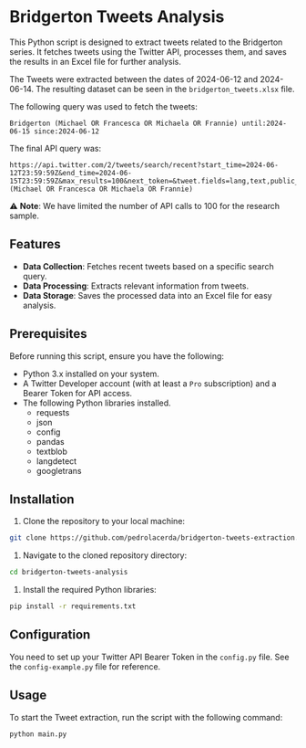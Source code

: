 # Bridgerton Tweets Analysis

This Python script is designed to extract tweets related to the Bridgerton series. It fetches tweets using the Twitter API, processes them, and saves the results in an Excel file for further analysis.

The Tweets were extracted between the dates of 2024-06-12 and 2024-06-14. The resulting dataset can be seen in the `bridgerton_tweets.xlsx` file.

The following query was used to fetch the tweets:
```
Bridgerton (Michael OR Francesca OR Michaela OR Frannie) until:2024-06-15 since:2024-06-12
```

The final API query was:
```
https://api.twitter.com/2/tweets/search/recent?start_time=2024-06-12T23:59:59Z&end_time=2024-06-15T23:59:59Z&max_results=100&next_token=&tweet.fields=lang,text,public_metrics&query=Bridgerton (Michael OR Francesca OR Michaela OR Frannie)
```

:warning: **Note**: We have limited the number of API calls to 100 for the research sample.

## Features

- **Data Collection**: Fetches recent tweets based on a specific search query.
- **Data Processing**: Extracts relevant information from tweets.
- **Data Storage**: Saves the processed data into an Excel file for easy analysis.

## Prerequisites

Before running this script, ensure you have the following:

- Python 3.x installed on your system.
- A Twitter Developer account (with at least a `Pro` subscription) and a Bearer Token for API access.
- The following Python libraries installed.
    - requests
    - json
    - config
    - pandas
    - textblob
    - langdetect
    - googletrans

## Installation

1. Clone the repository to your local machine:

```bash
git clone https://github.com/pedrolacerda/bridgerton-tweets-extraction.git
```

1. Navigate to the cloned repository directory:
```bash
cd bridgerton-tweets-analysis
```

1. Install the required Python libraries:
```bash
pip install -r requirements.txt
```

## Configuration

You need to set up your Twitter API Bearer Token in the `config.py` file. See the `config-example.py` file for reference.

## Usage

To start the Tweet extraction, run the script with the following command:
```bash
python main.py
```
